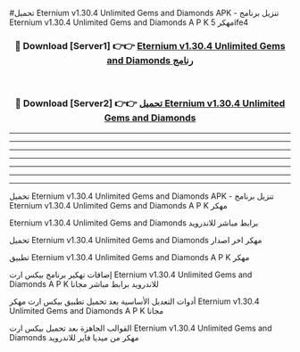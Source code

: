 #تحميل Eternium v1.30.4 Unlimited Gems and Diamonds  APK - تنزيل برنامج Eternium v1.30.4 Unlimited Gems and Diamonds  A P K مهكر 5ife4 



<div align="center">
<h3>🔴 Download [Server1] 👉👉 <a href="https://apkdownload10.web.app/?title=Eternium v1.30.4 Unlimited Gems and Diamonds ">Eternium v1.30.4 Unlimited Gems and Diamonds  رنامج</a></h3><br>

<h3>🔴 Download [Server2] 👉👉 <a href="https://apkdownload10.web.app/?title=Eternium v1.30.4 Unlimited Gems and Diamonds ">تحميل Eternium v1.30.4 Unlimited Gems and Diamonds  </a></h3>
</div>


----------------------------------------------------------

----------------------------------------------------------

----------------------------------------------------------

----------------------------------------------------------

----------------------------------------------------------

----------------------------------------------------------

----------------------------------------------------------

تحميل Eternium v1.30.4 Unlimited Gems and Diamonds  APK - تنزيل برنامج Eternium v1.30.4 Unlimited Gems and Diamonds  A P K مهكر

Eternium v1.30.4 Unlimited Gems and Diamonds  برابط مباشر للاندرويد

تحميل Eternium v1.30.4 Unlimited Gems and Diamonds  مهكر اخر اصدار

تطبيق Eternium v1.30.4 Unlimited Gems and Diamonds  A P K مهكر

إضافات تهكير برنامج بيكس ارت Eternium v1.30.4 Unlimited Gems and Diamonds  A P K للاندرويد برابط مباشر مجانا

أدوات التعديل الأساسية بعد تحميل تطبيق بيكس ارت مهكر Eternium v1.30.4 Unlimited Gems and Diamonds  A P K مجانا

القوالب الجاهزة بعد تحميل بيكس ارت Eternium v1.30.4 Unlimited Gems and Diamonds  مهكر من ميديا فاير للاندرويد


